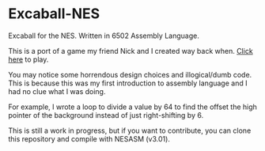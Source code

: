 # Excaball-NES
Excaball for the NES.  Written in 6502 Assembly Language.

This is a port of a game my friend Nick and I created way back when. [Click here](https://peterho8888.github.io/games/excaball.html) to play.

You may notice some horrendous design choices and illogical/dumb code.
This is because this was my first introduction to assembly language and I had no clue what I was doing.

For example, I wrote a loop to divide a value by 64 to find the offset the high pointer of the background instead of
just right-shifting by 6.

This is still a work in progress, but if you want to contribute, you can clone this repository and compile with NESASM (v3.01).
